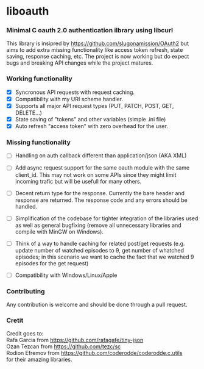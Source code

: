 # liboauth
### Minimal C oauth 2.0 authentication ilbrary using libcurl

This library is insipred by https://github.com/slugonamission/OAuth2
but aims to add extra missing functionality like access token refresh, 
state saving, response caching, etc.
The project is now working but do expect bugs
and breaking API changes while the project matures.

### Working functionality

- [x] Syncronous API requests with request caching.
- [x] Compatibility with my URI scheme handler.
- [x] Supports all major API request types (PUT, PATCH, POST, GET, DELETE...)
- [x] State saving of "tokens" and other variables (simple .ini file)
- [x] Auto refresh "access token" with zero overhead for the user.

### Missing functionality

- [ ] Handling on auth callback different than
application/json (AKA XML)

- [ ] Add async request support for the same oauth
module with the same client_id. This may not work on some
APIs since they might limit incoming trafic but will be
usefull for many others.

- [ ] Decent return type for the response. Currently the 
bare header and response are returned. The response code
and any errors should be handled.

- [ ] Simplification of the codebase for tighter
integration of the libraries used as well as general
bugfixing (remove all unnecessary libraries and compile
with MinGW on Windows). 

- [ ] Think of a way to handle caching for related post/get 
requests (e.g. update number of watched episodes to 9, get number
of whatched episodes; in this scenario we want to cache the fact
that we watched 9 episodes for the get request)

- [ ] Compatibility with Windows/Linux/Apple

### Contributing

Any contribution is welcome and should be done through a pull request.

### Cretit

Credit goes to:<br>
Rafa Garcia from https://github.com/rafagafe/tiny-json<br>
Ozan Tezcan from https://github.com/tezc/sc<br>
Rodion Efremov from https://github.com/coderodde/coderodde.c.utils<br>
for their amazing libraries.
